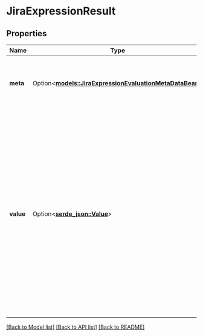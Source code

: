 # JiraExpressionResult

## Properties

Name | Type | Description | Notes
------------ | ------------- | ------------- | -------------
**meta** | Option<[**models::JiraExpressionEvaluationMetaDataBean**](JiraExpressionEvaluationMetaDataBean.md)> | Contains various characteristics of the performed expression evaluation. | [optional]
**value** | Option<[**serde_json::Value**](.md)> | The value of the evaluated expression. It may be a primitive JSON value or a Jira REST API object. (Some expressions do not produce any meaningful results—for example, an expression that returns a lambda function—if that's the case a simple string representation is returned. These string representations should not be relied upon and may change without notice.) | 

[[Back to Model list]](../README.md#documentation-for-models) [[Back to API list]](../README.md#documentation-for-api-endpoints) [[Back to README]](../README.md)


